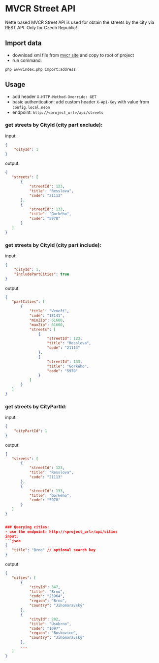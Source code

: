 # MVCR Street API
Nette based MVCR Street API is used for obtain the streets by the city via REST API. Only for Czech Republic!

## Import data
- download xml file from [mvcr site](http://aplikace.mvcr.cz/adresy/) and copy to root of project
- run command:
```
php www/index.php import:address
```
## Usage
- add header `X-HTTP-Method-Override: GET`
- basic authentication: add custom header `X-Api-Key` with value from `config.local.neon`
- endpoint: `http://<project_url>/api/streets`

### **get streets by CityId (city part exclude):**
input:
```json
{
	"cityId": 1
}
```
output:
 ```json
{
    "streets": [
        {
            "streetId": 123,
            "title": "Resslova",
            "code": "21113"
        },
        {
            "streetId": 133,
            "title": "Gorkého",
            "code": "5970"
        }
    ]
}
```

### **get streets by CityId (city part include):**
input:
```json
{
	"cityId": 1,
	"includePartCities": true
}
```
output:
 ```json
{
    "partCities": [
        {
            "title": "Veveří",
            "code": "18141",
            "minZip": 61600,
            "maxZip": 61600,
            "streets": [
                {
                    "streetId": 123,
                    "title": "Resslova",
                    "code": "21113"
                },
                {
                    "streetId": 133,
                    "title": "Gorkého",
                    "code": "5970"
                }
         	]
        }
    ]
}
```

### **get streets by CityPartId:**
input:
```json
{
	"cityPartId": 1
}
```
output:
 ```json
{
    "streets": [
        {
            "streetId": 123,
            "title": "Resslova",
            "code": "21113"
        },
        {
            "streetId": 133,
            "title": "Gorkého",
            "code": "5970"
        }
    ]
}


### Querying cities:
- use the endpoint: http://<project_url>/api/cities
input:
```json
{
	"title": "Brno" // optional search key
}
```
output:
 ```json
{
    "cities": [
        {
            "cityId": 347,
            "title": "Brno",
            "code": "23964",
            "region": "Brno",
            "country": "Jihomoravský"
        },
        {
            "cityId": 282,
            "title": "Úsobrno",
            "code": "1097",
            "region": "Boskovice",
            "country": "Jihomoravský"
        },
        ...
    ]
}
